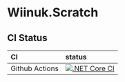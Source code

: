 ﻿# Wiinuk.Scratch

## CI Status
| CI | status |
|:---|:---
| Github Actions | [![.NET Core CI](https://github.com/wiinuk/Wiinuk.Scratch/workflows/.NET%20Core/badge.svg ".NET Core")](https://github.com/wiinuk/Wiinuk.Scratch/actions?query=workflow%3A%22.NET+Core%22) |
